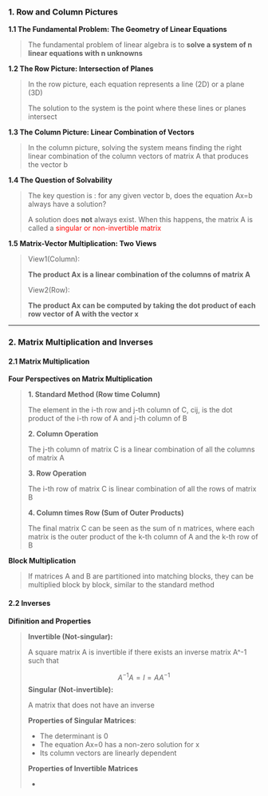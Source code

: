 ### 1. Row and Column Pictures

**1.1 The Fundamental Problem: The Geometry of Linear Equations**

>The fundamental problem of linear algebra is to **solve a system of n linear equations with n unknowns**

**1.2 The Row Picture: Intersection of Planes**

>In the row picture, each equation represents a line (2D) or a plane (3D)
>
>The solution to the system is the point where these lines or planes intersect

**1.3 The Column Picture: Linear Combination of Vectors**

>In the column picture, solving the system means finding the right linear combination of the column vectors of matrix A that produces the vector b

**1.4 The Question of Solvability**

>The key question is : for any given vector b, does the equation Ax=b always have a solution?
>
>A solution does **not** always exist. When this happens, the matrix A is called a <font color="red">singular or non-invertible matrix</font>

**1.5 Matrix-Vector Multiplication: Two Views**

>View1(Column): 
>
>**The product Ax is a linear combination of the columns of matrix A**
>
>View2(Row): 
>
>**The product Ax can be computed by taking the dot product of each row vector of A with the vector x**

***
### 2. Matrix Multiplication and Inverses

#### 2.1 Matrix Multiplication

**Four Perspectives on Matrix Multiplication**

>**1. Standard Method (Row time Column)**
>
>The element in the i-th row and j-th column of C, cij, is the dot product of the i-th row of A and j-th column of B
>
>**2. Column Operation**
>
>The j-th column of matrix C is a linear combination of all the columns of matrix A
>
>**3. Row Operation**
>
>The i-th row of matrix C is linear combination of all the rows of matrix B
>
>**4. Column times Row (Sum of Outer Products)**
>
>The final matrix C can be seen as the sum of n matrices, where each matrix is the outer product of the k-th column of A and the k-th row of B

**Block Multiplication**

>If matrices A and B are partitioned into matching blocks, they can be multiplied block by block, similar to the standard method

#### 2.2 Inverses

**Difinition and Properties**

>**Invertible (Not-singular):**
>
>A square matrix A is invertible if there exists an inverse matrix A^-1 such that
>
>$$A^{-1}A=I=AA^{-1}$$
>**Singular (Not-invertible):**
>
>A matrix that does not have an inverse
>
>**Properties of Singular Matrices**:
>
>* The determinant is 0
>* The equation Ax=0 has a non-zero solution for x
>* Its column vectors are linearly dependent
>
>**Properties of Invertible Matrices**
>
>* 


